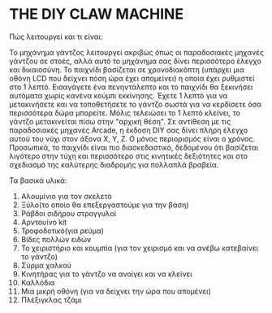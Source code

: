 # THE DIY CLAW MACHINE 

Πώς λειτουργεί και τι είναι:

Το μηχάνημα γάντζος λειτουργεί ακριβώς όπως οι παραδοσιακές μηχανές γάντζου σε στοές, αλλά αυτό το μηχάνημα σας δίνει περισσότερο έλεγχο και δικαιοσύνη.
Το παιχνίδι βασίζεται σε χρονοδιακόπτη (υπάρχει μια οθόνη LCD που δείχνει πόση ώρα έχει απομείνει) η οποία έχει ρυθμιστεί στο 1 λεπτό.
Εισαγάγετε ένα πενηντάλεπτο και το παιχνίδι θα ξεκινήσει αυτόματα χωρίς κανένα κούμπι εκκίνησης.
Έχετε 1 λεπτό για να μετακινήσετε και να τοποθετήσετε το γάντζο σωστά για να κερδίσετε όσα περισσότερα δώρα μπορείτε.
Μόλις τελειώσει το 1 λεπτό κλείνει, το γάντζο μετακινείται πίσω στην "αρχική θέση".
Σε αντίθεση με τις παραδοσιακές μηχανές Arcade, η έκδοση DIY σας δίνει πλήρη έλεγχο αυτού του νύχι στον άξονα X, Y, Z. Ο μόνος περιορισμός είναι ο χρόνος.
Προσωπικά, το παιχνίδι είναι πιο διασκεδαστικό, δεδομένου ότι βασίζεται λιγότερο στην τύχη και περισσότερο στις κινητικές δεξιότητες και στο σχεδιασμό της καλύτερης διαδρομής για πολλαπλά βραβεία.

Τα βασικά υλικά:
1. Αλουμίνιο για τον σκελετό 
1. Ξύλο(το οποίο θα επεξεργαστούμε για την βάση)
1. Ράβδοι σιδήρου στρογγυλοί
1. Αρντουίνο kit
1. Τροφοδοτικό(για ρεύμα)
1. Βίδες πολλών ειδών 
1. Το χειριστήριο και κουμπία (για τον χειρισμό και να ανέβω κατεβαίνει το γάντζο)
1. Σύρμα χαλκού
1. Κινητήρας για το γάντζο να ανοίγει και να κλείνει
1. Καλλόδια 
1. Μια μικρή οθόνη (για να δείχνει την ώρα που απομένει)
1. Πλέξιγκλας τζάμι
